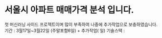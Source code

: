 # 서울시 아파트 매매가격 분석 입니다.
첫 머신러닝 사이드 프로젝트이며 많이 부족하여 나중에 추가작업으로 보충하였습니다.
기간 : 3월17일~3월22일 (주말포함6일) + 추가작업( 일)
기술스택 :

